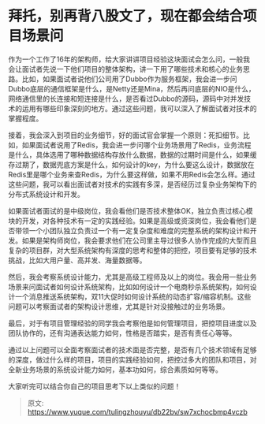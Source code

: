 # 拜托，别再背八股文了，现在都会结合项目场景问

<font style="color:rgba(0, 0, 0, 0.82);">作为一个工作了16年的架构师，给大家讲讲项目经验这块面试会怎么问，一般我会让面试者先说一下他们项目的整体架构，讲一下用了哪些技术和核心的业务思路。比如，如果面试者说他们公司用了Dubbo作为服务框架，我会进一步问Dubbo底层的通信框架是什么，是Netty还是Mina，然后再问底层的NIO是什么，网络通信里的长连接和短连接是什么，是否看过Dubbo的源码，源码中对并发技术的运用有哪些印象深刻的地方。通过这些问题，我可以深入了解面试者对技术的掌握程度。</font>

<font style="color:rgba(0, 0, 0, 0.82);">接着，我会深入到</font><font style="color:rgba(0, 0, 0, 0.82);">项目的业务细节</font><font style="color:rgba(0, 0, 0, 0.82);">，好的面试官会掌握一个原则：</font><font style="color:rgba(0, 0, 0, 0.82);">死扣细节</font><font style="color:rgba(0, 0, 0, 0.82);">。比如，如果面试者说用了</font><font style="color:rgba(0, 0, 0, 0.82);">Redis</font><font style="color:rgba(0, 0, 0, 0.82);">，我会进一步问</font><font style="color:rgba(0, 0, 0, 0.82);">哪个业务场景用了Redis</font><font style="color:rgba(0, 0, 0, 0.82);">，业务流程是什么，具体选用了</font><font style="color:rgba(0, 0, 0, 0.82);">哪种数据结构存放什么数据</font><font style="color:rgba(0, 0, 0, 0.82);">，数据的</font><font style="color:rgba(0, 0, 0, 0.82);">过期时间</font><font style="color:rgba(0, 0, 0, 0.82);">是什么，如果</font><font style="color:rgba(0, 0, 0, 0.82);">缓存过期</font><font style="color:rgba(0, 0, 0, 0.82);">了，数据</font><font style="color:rgba(0, 0, 0, 0.82);">兜底方案是什么</font><font style="color:rgba(0, 0, 0, 0.82);">，</font><font style="color:rgba(0, 0, 0, 0.82);">如何设计的key</font><font style="color:rgba(0, 0, 0, 0.82);">，</font><font style="color:rgba(0, 0, 0, 0.82);">为什么要这么设计</font><font style="color:rgba(0, 0, 0, 0.82);">，数据放在Redis里是哪个业务来查Redis，为什么要这样做，</font><font style="color:rgba(0, 0, 0, 0.82);">如果不用Redis会怎么样</font><font style="color:rgba(0, 0, 0, 0.82);">。通过这些问题，我可以看出面试者对</font><font style="color:rgba(0, 0, 0, 0.82);">技术的实践有多深</font><font style="color:rgba(0, 0, 0, 0.82);">，是否经历过</font><font style="color:rgba(0, 0, 0, 0.82);">复杂业务架构</font><font style="color:rgba(0, 0, 0, 0.82);">下的</font><font style="color:rgba(0, 0, 0, 0.82);">分布式系统设计和开发</font><font style="color:rgba(0, 0, 0, 0.82);">。</font>

<font style="color:rgba(0, 0, 0, 0.82);">如果面试者面试的是</font><font style="color:rgba(0, 0, 0, 0.82);">中级岗位</font><font style="color:rgba(0, 0, 0, 0.82);">，我会看他们是否</font><font style="color:rgba(0, 0, 0, 0.82);">技术整体OK</font><font style="color:rgba(0, 0, 0, 0.82);">，</font><font style="color:rgba(0, 0, 0, 0.82);">独立负责过核心模块的开发</font><font style="color:rgba(0, 0, 0, 0.82);">，对</font><font style="color:rgba(0, 0, 0, 0.82);">各种技术有一定的实践经验</font><font style="color:rgba(0, 0, 0, 0.82);">。如果是</font><font style="color:rgba(0, 0, 0, 0.82);">高级或资深岗位</font><font style="color:rgba(0, 0, 0, 0.82);">，我会看他们是否</font><font style="color:rgba(0, 0, 0, 0.82);">带领一个小团队独立负责</font><font style="color:rgba(0, 0, 0, 0.82);">过一个</font><font style="color:rgba(0, 0, 0, 0.82);">有一定复杂度和难度的完整系统的架构设计和开发</font><font style="color:rgba(0, 0, 0, 0.82);">。如果是</font><font style="color:rgba(0, 0, 0, 0.82);">架构师岗位</font><font style="color:rgba(0, 0, 0, 0.82);">，我会要求他们在公司里</font><font style="color:rgba(0, 0, 0, 0.82);">主导过很多人协作完成的大型而且复杂的项目</font><font style="color:rgba(0, 0, 0, 0.82);">群，对</font><font style="color:rgba(0, 0, 0, 0.82);">大型系统架构</font><font style="color:rgba(0, 0, 0, 0.82);">有</font><font style="color:rgba(0, 0, 0, 0.82);">深度的思考</font><font style="color:rgba(0, 0, 0, 0.82);">和</font><font style="color:rgba(0, 0, 0, 0.82);">整体的把控</font><font style="color:rgba(0, 0, 0, 0.82);">，项目要有足够的</font><font style="color:rgba(0, 0, 0, 0.82);">技术挑战</font><font style="color:rgba(0, 0, 0, 0.82);">，比如</font><font style="color:rgba(0, 0, 0, 0.82);">大用户量、高并发、海量数据等</font><font style="color:rgba(0, 0, 0, 0.82);">。</font>

<font style="color:rgba(0, 0, 0, 0.82);">然后，我会考察</font><font style="color:rgba(0, 0, 0, 0.82);">系统设计能力</font><font style="color:rgba(0, 0, 0, 0.82);">，尤其是</font><font style="color:rgba(0, 0, 0, 0.82);">高级工程师及以上</font><font style="color:rgba(0, 0, 0, 0.82);">的岗位。我会用一些</font><font style="color:rgba(0, 0, 0, 0.82);">业务场景</font><font style="color:rgba(0, 0, 0, 0.82);">来问面试者</font><font style="color:rgba(0, 0, 0, 0.82);">如何设计系统架构</font><font style="color:rgba(0, 0, 0, 0.82);">，比如</font><font style="color:rgba(0, 0, 0, 0.82);">如何设计一个电商秒杀系统架构</font><font style="color:rgba(0, 0, 0, 0.82);">，</font><font style="color:rgba(0, 0, 0, 0.82);">如何设计一个消息推送系统架构</font><font style="color:rgba(0, 0, 0, 0.82);">，</font><font style="color:rgba(0, 0, 0, 0.82);">双11大促时如何设计系统的动态扩容/缩容机制</font><font style="color:rgba(0, 0, 0, 0.82);">。这些问题可以考察面试者的</font><font style="color:rgba(0, 0, 0, 0.82);">架构设计思维</font><font style="color:rgba(0, 0, 0, 0.82);">，尤其是</font><font style="color:rgba(0, 0, 0, 0.82);">针对没接触过的业务场景</font><font style="color:rgba(0, 0, 0, 0.82);">。</font>

<font style="color:rgba(0, 0, 0, 0.82);">最后，对于有</font><font style="color:rgba(0, 0, 0, 0.82);">项目管理经验的同学</font><font style="color:rgba(0, 0, 0, 0.82);">我会考察他是</font><font style="color:rgba(0, 0, 0, 0.82);">如何管理项目</font><font style="color:rgba(0, 0, 0, 0.82);">，</font><font style="color:rgba(0, 0, 0, 0.82);">把控项目进度</font><font style="color:rgba(0, 0, 0, 0.82);">以及</font><font style="color:rgba(0, 0, 0, 0.82);">团队协作</font><font style="color:rgba(0, 0, 0, 0.82);">的，还有</font><font style="color:rgba(0, 0, 0, 0.82);">沟通表达能力</font><font style="color:rgba(0, 0, 0, 0.82);">如何，</font><font style="color:rgba(0, 0, 0, 0.82);">性格是否踏实</font><font style="color:rgba(0, 0, 0, 0.82);">，</font><font style="color:rgba(0, 0, 0, 0.82);">是否有责任心</font><font style="color:rgba(0, 0, 0, 0.82);">等等。</font>

<font style="color:rgba(0, 0, 0, 0.82);">通过以上问题可以全面考察面试者的</font><font style="color:rgba(0, 0, 0, 0.82);">技术面是否完整</font><font style="color:rgba(0, 0, 0, 0.82);">，</font><font style="color:rgba(0, 0, 0, 0.82);">是否有几个技术领域有足够的深度</font><font style="color:rgba(0, 0, 0, 0.82);">，</font><font style="color:rgba(0, 0, 0, 0.82);">做过什么样的项目</font><font style="color:rgba(0, 0, 0, 0.82);">，</font><font style="color:rgba(0, 0, 0, 0.82);">项目的实践经验如何</font><font style="color:rgba(0, 0, 0, 0.82);">，</font><font style="color:rgba(0, 0, 0, 0.82);">把控过多大的团队和项目</font><font style="color:rgba(0, 0, 0, 0.82);">，对</font><font style="color:rgba(0, 0, 0, 0.82);">全新业务场景的系统设计能力如何</font><font style="color:rgba(0, 0, 0, 0.82);">，</font><font style="color:rgba(0, 0, 0, 0.82);">基本功如何</font><font style="color:rgba(0, 0, 0, 0.82);">，</font><font style="color:rgba(0, 0, 0, 0.82);">综合素质如何</font><font style="color:rgba(0, 0, 0, 0.82);">等等。</font>

<font style="color:rgba(0, 0, 0, 0.82);">大家听完可以结合你自己的项目思考下以上类似的问题！</font>



> 原文: <https://www.yuque.com/tulingzhouyu/db22bv/sw7xchocbmp4vczb>